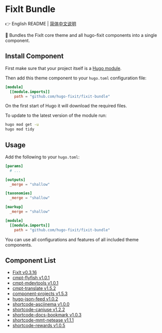 # FixIt Bundle

👉 English README | [简体中文说明](/README.md)

🌲 Bundles the FixIt core theme and all hugo-fixit components into a single component.

## Install Component

First make sure that your project itself is a [Hugo module](https://gohugo.io/hugo-modules/use-modules/#initialize-a-new-module).

Then add this theme component to your `hugo.toml` configuration file:

```toml
[module]
  [[module.imports]]
    path = "github.com/hugo-fixit/fixit-bundle"
```

On the first start of Hugo it will download the required files.

To update to the latest version of the module run:

```bash
hugo mod get -u
hugo mod tidy
```

## Usage

Add the following to your `hugo.toml`:

```toml
[params]
  # ...

[outputs]
  _merge = "shallow"

[taxonomies]
  _merge = "shallow"

[markup]
  _merge = "shallow"

[module]
  [[module.imports]]
    path = "github.com/hugo-fixit/fixit-bundle"
```

You can use all configurations and features of all included theme components.

## Component List

<!-- HUGO_FIXIT_COMPONENTS:START -->
- [FixIt v0.3.16](https://github.com/hugo-fixit/FixIt)
- [cmpt-flyfish v1.0.1](https://github.com/hugo-fixit/cmpt-flyfish)
- [cmpt-mdevtools v1.0.1](https://github.com/hugo-fixit/cmpt-mdevtools)
- [cmpt-translate v1.5.2](https://github.com/hugo-fixit/cmpt-translate)
- [component-projects v1.5.3](https://github.com/hugo-fixit/component-projects)
- [hugo-json-feed v1.0.2](https://github.com/hugo-fixit/hugo-json-feed)
- [shortcode-asciinema v1.0.0](https://github.com/hugo-fixit/shortcode-asciinema)
- [shortcode-caniuse v1.2.2](https://github.com/hugo-fixit/shortcode-caniuse)
- [shortcode-docs-bookmark v1.0.3](https://github.com/hugo-fixit/shortcode-docs-bookmark)
- [shortcode-mmt-netease v1.1.1](https://github.com/hugo-fixit/shortcode-mmt-netease)
- [shortcode-rewards v1.0.5](https://github.com/hugo-fixit/shortcode-rewards)
<!-- HUGO_FIXIT_COMPONENTS:END -->
